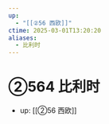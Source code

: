 ```yaml
---
up:
  - "[[②56 西欧]]"
ctime: 2025-03-01T13:20:20
aliases:
  - 比利时
---
```


# ②564 比利时

- up: [[②56 西欧]]
